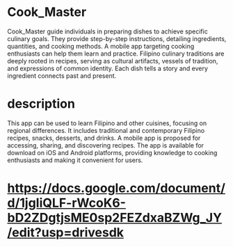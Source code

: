 # Cook_Master
  Cook_Master guide individuals in preparing dishes to achieve specific culinary goals. They provide step-by-step instructions, detailing ingredients, quantities, and cooking methods. A mobile app targeting cooking enthusiasts can help them learn and practice. Filipino culinary traditions are deeply rooted in recipes, serving as cultural artifacts, vessels of tradition, and expressions of common identity. Each dish tells a story and every ingredient connects past and present.
  
# description 

 This app can be used to learn Filipino and other cuisines, focusing on regional differences. It includes traditional and contemporary Filipino recipes, snacks, desserts, and drinks. A mobile app is proposed for accessing, sharing, and discovering recipes. The app is available for download on iOS and Android platforms, providing knowledge to cooking enthusiasts and making it convenient for users.

# https://docs.google.com/document/d/1jgIiQLF-rWcoK6-bD2ZDgtjsME0sp2FEZdxaBZWg_JY/edit?usp=drivesdk

